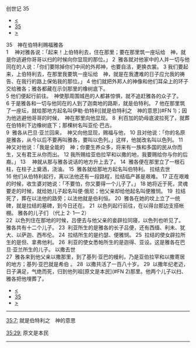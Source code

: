 ﻿





 创世记 35




* [<](bible/GEN34.md)
* [35](bible/GEN.md)
* [>](bible/GEN36.md)



 
35　神在伯特利赐福雅各  
1 　神对雅各说：「起来！上伯特利去，住在那里；要在那里筑一座坛给　神，就是你逃避你哥哥以扫的时候向你显现的那位。」 
2  雅各就对他家中的人并一切与他同在的人说：「你们要除掉你们中间的外邦神，也要自洁，更换衣裳。 
3 我们要起来，上伯特利去，在那里我要筑一座坛给　神，就是在我遭难的日子应允我的祷告、在我行的路上保佑我的那位。」 
4 他们就把外邦人的神像和他们耳朵上的环子交给雅各；雅各都藏在示剑那里的橡树底下。  
5 他们便起行前往。　神使那周围城邑的人都甚惊惧，就不追赶雅各的众子了。 
6 于是雅各和一切与他同在的人到了迦南地的路斯，就是伯特利。 
7 他在那里筑了一座坛，就给那地方起名叫伊勒·伯特利[就是伯特利之　神的意思](#FN
1)；因为他逃避他哥哥的时候，　神在那里向他显现。 
8  利百加的奶母底波拉死了，就葬在伯特利下边橡树底下；那棵树名叫亚伦·巴古。  
9  雅各从巴旦·亚兰回来，　神又向他显现，赐福与他， 
10 且对他说：「你的名原是雅各，从今以后不要再叫雅各，要叫以色列。」这样，他就改名叫以色列。 
11 　神又对他说：「我是全能的　神；你要生养众多，将来有一族和多国的民从你而生，又有君王从你而出。 
12 我所赐给亚伯拉罕和以撒的地，我要赐给你与你的后裔。」 
13 　神就从那与雅各说话的地方升上去了。 
14  雅各便在那里立了一根石柱，在柱子上奠酒，浇油。 
15  雅各就给那地方起名叫伯特利。 拉结去世  
16 他们从伯特利起行，离以法他还有一段路程，拉结临产甚是艰难。 
17 正在艰难的时候，收生婆对她说：「不要怕，你又要得一个儿子了。」 
18 她将近于死，灵魂要走的时候，就给她儿子起名叫便·俄尼；他父亲却给他起名叫便雅悯。 
19  拉结死了，葬在以法他的路旁；以法他就是伯利恒。 
20  雅各在她的坟上立了一统碑，就是拉结的墓碑，到今日还在。 
21  以色列起行前往，在以得台那边支搭帐棚。 雅各的儿子们 （代上
2·
1—
2）  
22  以色列住在那地的时候，吕便去与他父亲的妾辟拉同寝，以色列也听见了。 雅各共有十二个儿子。 
23  利亚所生的是雅各的长子吕便，还有西缅、利未、犹大、以萨迦、西布伦。 
24  拉结所生的是约瑟、便雅悯。 
25  拉结的使女辟拉所生的是但、拿弗他利。 
26  利亚的使女悉帕所生的是迦得、亚设。这是雅各在巴旦·亚兰所生的儿子。 以撒去世  
27  雅各来到他父亲以撒那里，到了基列·亚巴的幔利，乃是亚伯拉罕和以撒寄居的地方；基列·亚巴就是希伯 。 
28  以撒共活了一百八十岁。 
29  以撒年纪老迈，日子满足，气绝而死，归到他列祖[原文是本民](#FN
2)那里。他两个儿子以扫、雅各把他埋葬了。 
* [<](bible/GEN34.md)
* [35](bible/GEN.md)
* [>](bible/GEN36.md)





---


[35:7:](#V7)
就是伯特利之　神的意思


[35:29:](#V29)
原文是本民




---









